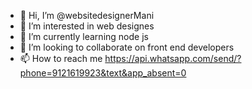 - 👋 Hi, I’m @websitedesignerMani
- 👀 I’m interested in web designes
- 🌱 I’m currently learning node js 
- 💞️ I’m looking to collaborate on front end developers
- 📫 How to reach me https://api.whatsapp.com/send/?phone=9121619923&text&app_absent=0

<!---
websitedesignerMani/websitedesignerMani is a ✨ special ✨ repository because its `README.md` (this file) appears on your GitHub profile.
You can click the Preview link to take a look at your changes.
--->
